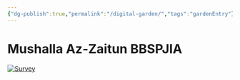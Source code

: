 ```yaml
---
{"dg-publish":true,"permalink":"/digital-garden/","tags":"gardenEntry"}
---
```



# Mushalla Az-Zaitun BBSPJIA

[![Survey](https://www.nicepng.com/png/full/188-1881207_survey-icon-png-circle.png)](https://tally.so/r/wvXD5X)